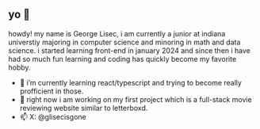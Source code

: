 ## yo 👋

howdy! my name is George Lisec, i am currently a junior at indiana universtiy majoring in computer science and minoring in math and data science. i started learning front-end in january 2024 and since then i have had so much fun learning and coding has quickly become my favorite hobby.

- 🌱 i’m currently learning react/typescript and trying to become really profficient in those.
- 🔭 right now i am working on my first project which is a full-stack movie reviewing website similar to letterboxd.
- 📫 X: @glisecisgone


<!--
**grgelsec/grgelsec** is a ✨ _special_ ✨ repository because its `README.md` (this file) appears on your GitHub profile.

Here are some ideas to get you started:

- 🔭 I’m currently working on ...
- 🌱 I’m currently learning ...
- 👯 I’m looking to collaborate on ...
- 🤔 I’m looking for help with ...
- 💬 Ask me about ...
- 📫 How to reach me: ...
- 😄 Pronouns: ...
- ⚡ Fun fact: ...
-->
